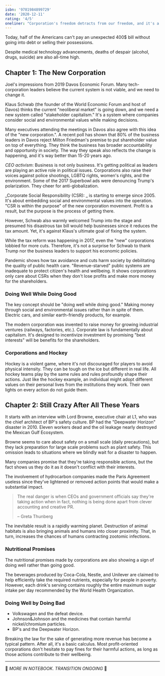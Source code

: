 ```yaml
---
isbn: '9781984899729'
date: '2020-12-11'
rating: '4/5'
oneliner: "Corporation's freedom detracts from our freedom, and it's a zero-sum game."
---
```


Today, half of the Americans can't pay an unexpected 400$ bill without going into debt or selling their possessions.

Despite medical technology advancements, deaths of despair (alcohol, drugs, suicide) are also all-time high.

## Chapter 1: The New Corporation

Joel's impressions from 2019 Davos Economic Forum. Many tech-corporation leaders believe the current system is not viable, and we need to change it.

Klaus Schwab (the founder of the World Economic Forum and host of Davos) thinks the current "neoliberal market" is going down, and we need a new system called "stakeholder capitalism." It's a system where companies consider social and environmental values while making decisions.

Many executives attending the meetings in Davos also agree with this idea of the "new corporation.". A recent poll has shown that 80% of the business leaders in Davos reject Milton Friedman's premise to put shareholder value on top of everything. They think the business has broader accountability and opportunity in society. The way they speak also reflects the change is happening, and it's way better than 15-20 years ago.

_CEO activism_: Business is not only business. It's getting political as leaders are playing an active role in political issues. Corporations also raise their voices against police shootings, LGBTQ rights, women's rights, and the environment. Some of the 2017 Superbowl ads were denouncing Trump's polarization. They cheer for anti-globalization.

_Corporate Social Responsibility (CSR): _ is starting to emerge since 2005. It's about embedding social and environmental values into the operation. "CSR is within the purpose" of the new corporation movement. Profit is a result, but the purpose is the process of getting there.

However, Schwab also warmly welcomed Trump into the stage and presumed his disastrous tax bill would help businesses since it reduces the tax amount. Yet, it's against Klaus's ultimate goal of fixing the system.

While the tax reform was happening in 2017, even the "new" corporations lobbied for more cuts. Therefore, it's not a surprise for Schwab to thank Trump nor the business leaders to support his economic policies.

Pandemic shows how tax avoidance and cuts harm society by debilitating the quality of public health care. "Revenue-starved" public systems are inadequate to protect citizen's health and wellbeing. It shows corporations only care about CSRs when they don't lose profits and make more money for the shareholders.

### Doing Well While Doing Good

The key concept should be "doing well while doing good." Making money through social and environmental issues rather than in spite of them. Electric cars, and similar earth-friendly products, for example.

The modern corporation was invented to raise money for growing industrial ventures (railways, factories, etc.). Corporate law is fundamentally about capitalism. It's designed to incentivize investment by promising "best interests" will be benefits for the shareholders.

### Corporations and Hockey

Hockey is a violent game, where it's not discouraged for players to avoid physical intensity. They can be tough on the ice but different in real life. All hockey teams play by the same rules and rules profoundly shape their actions. Just like the hockey example, an individual might adopt different values on their personal lives from the institutions they work. Their own lights on every action do not guide them.

## Chapter 2: Still Crazy After All These Years

It starts with an interview with Lord Browne, executive chair at L1, who was the chief architect of BP's safety culture. BP had the "Deepwater Horizon" disaster in 2010. Eleven workers dead and the oil leakage nearly destroyed the Mexican Gulf Ecosystem.

Browne seems to care about safety on a small scale (daily precautions), but they lack preparation for large scale problems such as plant safety. This omission leads to situations where we blindly wait for a disaster to happen.

Many companies promise that they're taking responsible actions, but the fact shows us they do it as it doesn't conflict with their interests.

The involvement of hydrocarbon companies made the Paris Agreement useless since they've lightened or removed action points that would make a substantial impact.

> The real danger is when CEOs and government officials say they're taking action when in fact, nothing is being done apart from clever accounting and creative PR.
>
> – Greta Thunberg

The inevitable result is a rapidly warming planet. Destruction of animal habitats is also bringing animals and humans into closer proximity. That, in turn, increases the chances of humans contracting zootomic infections.

### Nutritional Promises

The nutritional promises made by corporations are also showing a sign of doing well rather than going good.

The beverages produced by Coca-Cola, Nestle, and Unilever are claimed to help efficiently take the required nutrients, especially for people in poverty. However, each drink's serving contains roughly the entire maximum sugar intake per day recommended by the World Health Organization.

### Doing Well by Doing Bad

- Volkswagen and the defeat device.
- Johnson&Johnson and the medicines that contain harmful nickel/chromium particles.
- BP's and the Deepwater Horizon.

Breaking the law for the sake of generating more revenue has become a typical pattern. After all, it's a basic calculus. Most profit-oriented corporations don't hesitate to pay fines for their harmful actions, as long as those actions contribute to their wellbeing.

---

🥸 _MORE IN NOTEBOOK. TRANSITION ONGOING_ 🥸
